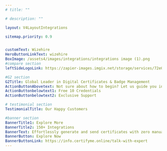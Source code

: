 ```yaml
---
# title: ""

# description: ""

layout: V4LayoutIntegrations

sitemap.priority: 0.9


customText: Wizehire
HeroButtonLinkText: wizehire
BoxImage: /assets4/images/integrations/integrations image (1).png
#compare section
leftSideLogoLink: https://zapier-images.imgix.net/storage/services/72e0fbf3b4989603fa07c65e7675c18a.png?auto=format&ixlib=react-9.8.0&fit=crop&q=50&w=60&h=60&dpr=1

#G2 section
G2Title: Global Leader in Digital Certificates & Badge Management
ActionButtonAbovetext: Not sure about how to begin? Let us guide you in the right direction!
ActionButtonbelowtext1: Free 10 Credentials
ActionButtonbelowtext2: Exclusive Support

# testimonial section
TestimonialTitle: Our Happy Customers   

#banner section
BannerTitle1: Explore More
BannerTitle2: 150+ Integrations
BannerText: Effortlessly generate and send certificates with zero manual intervention using the most advanced digital credential management software of 2023.
BannerButton: Explore Now
BannerButtonLink: https://info.certifyme.online/talk-with-expert
---
```



